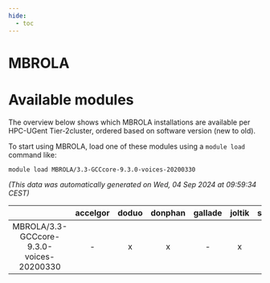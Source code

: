 ```yaml
---
hide:
  - toc
---
```


MBROLA
======

# Available modules


The overview below shows which MBROLA installations are available per HPC-UGent Tier-2cluster, ordered based on software version (new to old).

To start using MBROLA, load one of these modules using a `module load` command like:

```shell
module load MBROLA/3.3-GCCcore-9.3.0-voices-20200330
```

*(This data was automatically generated on Wed, 04 Sep 2024 at 09:59:34 CEST)*  

| |accelgor|doduo|donphan|gallade|joltik|shinx|skitty|
| :---: | :---: | :---: | :---: | :---: | :---: | :---: | :---: |
|MBROLA/3.3-GCCcore-9.3.0-voices-20200330|-|x|x|-|x|-|x|
